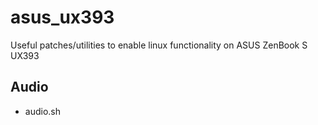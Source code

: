 # asus_ux393
Useful patches/utilities to enable linux functionality on ASUS ZenBook S UX393

## Audio
* audio.sh
